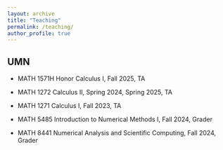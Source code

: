 ```yaml
---
layout: archive
title: "Teaching"
permalink: /teaching/
author_profile: true
---
```


## UMN
- MATH 1571H Honor Calculus I, Fall 2025, TA
- MATH 1272 Calculus II, Spring 2024, Spring 2025, TA
- MATH 1271 Calculus I, Fall 2023, TA

- MATH 5485 Introduction to Numerical Methods I, Fall 2024, Grader
- MATH 8441 Numerical Analysis and Scientific Computing, Fall 2024, Grader
